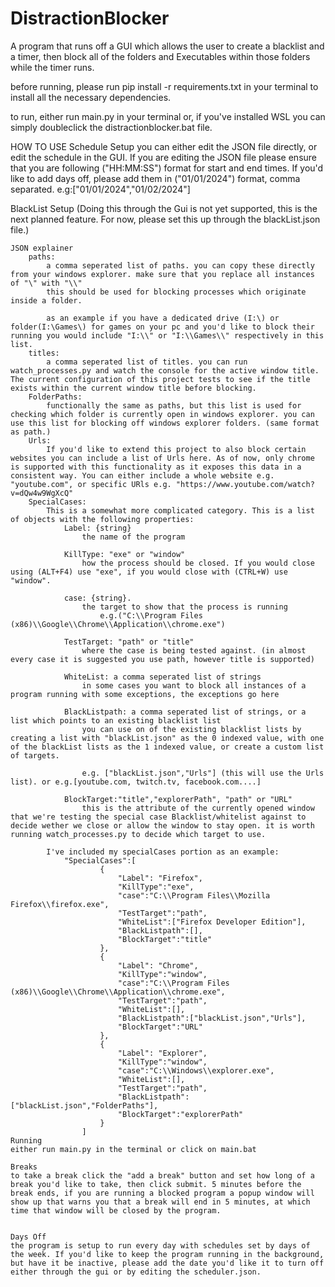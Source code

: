 # DistractionBlocker
A program that runs off a GUI which allows the user to create a blacklist and a timer, then block all of the folders and Executables within those folders while the timer runs. 

before running, please run pip install -r requirements.txt in your terminal to install all the necessary dependencies.

to run, either run main.py in your terminal or, if you've installed WSL you can simply doubleclick the distractionblocker.bat file. 

HOW TO USE
Schedule Setup
you can either edit the JSON file directly, or edit the schedule in the GUI. If you are editing the JSON file please ensure that you are following ("HH:MM:SS") format for start and end times. If you'd like to add days off, please add them in ("01/01/2024") format, comma separated. e.g:["01/01/2024","01/02/2024"]
    

BlackList Setup
(Doing this through the Gui is not yet supported, this is the next planned feature. For now, please set this up through the blackList.json file.)
    
    JSON explainer
        paths: 
            a comma seperated list of paths. you can copy these directly from your windows explorer. make sure that you replace all instances of "\" with "\\" 
            this should be used for blocking processes which originate inside a folder.
            
            as an example if you have a dedicated drive (I:\) or folder(I:\Games\) for games on your pc and you'd like to block their running you would include "I:\\" or "I:\\Games\\" respectively in this list. 
        titles: 
            a comma seperated list of titles. you can run watch_processes.py and watch the console for the active window title. The current configuration of this project tests to see if the title exists within the current window title before blocking.
        FolderPaths:
            functionally the same as paths, but this list is used for checking which folder is currently open in windows explorer. you can use this list for blocking off windows explorer folders. (same format as path.)
        Urls:
            If you'd like to extend this project to also block certain websites you can include a list of Urls here. As of now, only chrome is supported with this functionality as it exposes this data in a consistent way. You can either include a whole website e.g. "youtube.com", or specific URls e.g. "https://www.youtube.com/watch?v=dQw4w9WgXcQ" 
        SpecialCases:
            This is a somewhat more complicated category. This is a list of objects with the following properties:
                Label: {string}
                    the name of the program 
                    
                KillType: "exe" or "window"
                    how the process should be closed. If you would close using (ALT+F4) use "exe", if you would close with (CTRL+W) use "window".

                case: {string}.
                    the target to show that the process is running
                        e.g.("C:\\Program Files (x86)\\Google\\Chrome\\Application\\chrome.exe")
                    
                TestTarget: "path" or "title"
                    where the case is being tested against. (in almost every case it is suggested you use path, however title is supported)

                WhiteList: a comma seperated list of strings
                    in some cases you want to block all instances of a program running with some exceptions, the exceptions go here

                BlackListpath: a comma seperated list of strings, or a list which points to an existing blacklist list
                    you can use on of the existing blacklist lists by creating a list with "blackList.json" as the 0 indexed value, with one of the blackList lists as the 1 indexed value, or create a custom list of targets.
                        
                    e.g. ["blackList.json","Urls"] (this will use the Urls list). or e.g.[youtube.com, twitch.tv, facebook.com....]

                BlockTarget:"title","explorerPath", "path" or "URL"
                    this is the attribute of the currently opened window that we're testing the special case Blacklist/whitelist against to decide wether we close or allow the window to stay open. it is worth running watch_processes.py to decide which target to use. 

            I've included my specialCases portion as an example:
                "SpecialCases":[
                        {   
                            "Label": "Firefox",
                            "KillType":"exe",
                            "case":"C:\\Program Files\\Mozilla Firefox\\firefox.exe",
                            "TestTarget":"path",
                            "WhiteList":["Firefox Developer Edition"],
                            "BlackListpath":[],
                            "BlockTarget":"title"
                        },
                        {
                            "Label": "Chrome",
                            "KillType":"window",
                            "case":"C:\\Program Files (x86)\\Google\\Chrome\\Application\\chrome.exe",
                            "TestTarget":"path",
                            "WhiteList":[],
                            "BlackListpath":["blackList.json","Urls"],
                            "BlockTarget":"URL"
                        },
                        {   
                            "Label": "Explorer",
                            "KillType":"window",
                            "case":"C:\\Windows\\explorer.exe",
                            "WhiteList":[],
                            "TestTarget":"path",
                            "BlackListpath":["blackList.json","FolderPaths"],
                            "BlockTarget":"explorerPath"
                        }
                    ] 
    Running
    either run main.py in the terminal or click on main.bat

    Breaks
    to take a break click the "add a break" button and set how long of a break you'd like to take, then click submit. 5 minutes before the break ends, if you are running a blocked program a popup window will show up that warns you that a break will end in 5 minutes, at which time that window will be closed by the program. 


    Days Off
    the program is setup to run every day with schedules set by days of the week. If you'd like to keep the program running in the background, but have it be inactive, please add the date you'd like it to turn off either through the gui or by editing the scheduler.json. 

